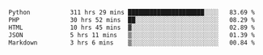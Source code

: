 <!--START_SECTION:waka-->

```txt
Python           311 hrs 29 mins █████████████████████░░░░   83.69 %
PHP              30 hrs 52 mins  ██░░░░░░░░░░░░░░░░░░░░░░░   08.29 %
HTML             10 hrs 45 mins  ▓░░░░░░░░░░░░░░░░░░░░░░░░   02.89 %
JSON             5 hrs 11 mins   ▒░░░░░░░░░░░░░░░░░░░░░░░░   01.39 %
Markdown         3 hrs 6 mins    ▒░░░░░░░░░░░░░░░░░░░░░░░░   00.84 %
```

<!--END_SECTION:waka-->
